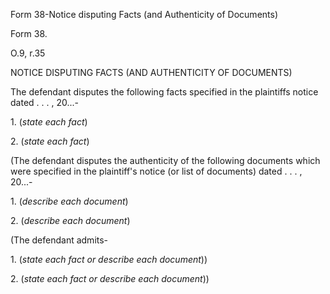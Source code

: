 Form 38-Notice disputing Facts (and Authenticity of Documents)

Form 38.

O.9, r.35

NOTICE DISPUTING FACTS (AND AUTHENTICITY OF DOCUMENTS)

The defendant disputes the following facts specified in the plaintiffs
notice dated . . . , 20\...-

1\. (*state each fact*)

2\. (*state each fact*)

(The defendant disputes the authenticity of the following documents
which were specified in the plaintiff's notice (or list of documents)
dated . . . , 20\...-

1\. (*describe each document*)

2\. (*describe each document*)

(The defendant admits-

1\. (*state each fact or describe each document*))

2\. (*state each fact or describe each document*))

